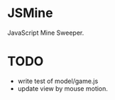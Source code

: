 # JSMine
JavaScript Mine Sweeper.

# TODO

- write test of model/game.js
- update view by mouse motion.
